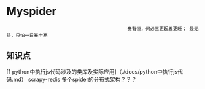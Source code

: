 # Myspider
                                                贵有恒，何必三更起五更睡； 最无益，只怕一日暴十寒
 
## 知识点
[1 python中执行js代码涉及的类库及实际应用]（./docs/python中执行js代码.md）
scrapy-redis 多个spider的分布式架构？？？

